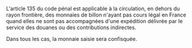 L'article 135 du code pénal est applicable à la circulation, en dehors du rayon frontière, des monnaies de billon n'ayant pas cours légal en France quand elles ne sont pas accompagnées d'une expédition délivrée par le service des douanes ou des contributions indirectes.

Dans tous les cas, la monnaie saisie sera confisquée.
